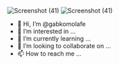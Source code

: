 ![Screenshot (41)](https://user-images.githubusercontent.com/102529469/162272114-0884f5cd-896f-4e94-83ff-8b5ac94c57e6.png)
![Screenshot (41)](https://user-images.githubusercontent.com/102529469/162272237-420fb4e8-3a0e-4469-977d-408956a6a90d.png)
- 👋 Hi, I’m @gabkomolafe
- 👀 I’m interested in ...
- 🌱 I’m currently learning ...
- 💞️ I’m looking to collaborate on ...
- 📫 How to reach me ...

<!---
gabkomolafe/gabkomolafe is a ✨ special ✨ repository because its `README.md` (this file) appears on your GitHub profile.
You can click the Preview link to take a look at your changes.
--->
